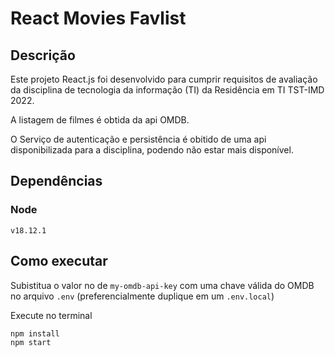 # React Movies Favlist

## Descrição

Este projeto React.js foi desenvolvido para cumprir requisitos de avaliação
da disciplina de tecnologia da informação (TI) da Residência em TI TST-IMD 2022.

A listagem de filmes é obtida da api OMDB.

O Serviço de autenticação e persistência é obitido de uma api disponibilizada
para a disciplina, podendo não estar mais disponível.


## Dependências

### Node
`v18.12.1`

## Como executar

Subistitua o valor no de `my-omdb-api-key` com uma chave válida do OMDB no arquivo `.env` (preferencialmente duplique em um `.env.local`)

Execute no terminal
```sh
npm install
npm start
```
